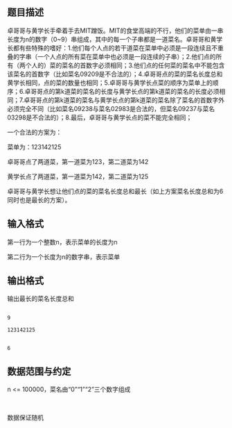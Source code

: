 ## 题目描述

<div>
 卓哥哥与黄学长手牵着手去MIT蹭饭。MIT的食堂高端的不行，他们的菜单由一串长度为n的数字（0~9）串组成，其中的每一个子串都是一道菜名。卓哥哥和黄学长都有些特殊的嗜好：1.他们每个人点的若干道菜在菜单中必须是一段连续且不重叠的字串（一个人点的所有菜在菜单中也必须是一段连续的子串）；2.他们点的所有（两个人的）菜的菜名的首数字必须相同；3.他们点的任何菜的菜名中不能包含该菜名的首数字（比如菜名09209是不合法的）；4.卓哥哥点的菜的菜名长度总和黄学长相同，点的菜的数量也相同；5.卓哥哥与黄学长点菜的顺序为菜单上的顺序；6.卓哥哥点的第k道菜的菜名的长度与黄学长点的第k道菜的菜名的长度必须相同；7.卓哥哥点的第k道菜的菜名与黄学长点的第k道菜的菜名除了菜名的首数字外必须完全不同（比如菜名09238与菜名02983是合法的，但菜名09237与菜名03298是不合法的）；8.最后，卓哥哥与黄学长点的菜不能完全相同；
</div>
<div>
 一个合法的方案为： 
</div>
<div>
 菜单为：123142125
</div>
<div>
 卓哥哥点了两道菜，第一道菜为123，第二道菜为142
</div>
<div>
 黄学长点了两道菜，第一道菜为142，第二道菜为125
</div>
<div>
 卓哥哥与黄学长想让他们点的菜的菜名长度总和最长（如上方案菜名长度总和为6同时也是最长的方案）。
</div>
<p></p>

## 输入格式

<div>
 第一行为一个整数n，表示菜单的长度为n
</div>
<div>
 第二行为一个长度为n的数字串，表示菜单
</div>
<p></p>

## 输出格式

<div>
 输出最长的菜名长度总和
</div>
<p></p>

```input1
9
123142125
```
```output1
6
```
## 数据范围与约定

<div>
 n <= 100000，菜名由“0”“1”“2”三个数字组成
</div>
<br>
<div>
 数据保证随机
</div>
<br>
<div></div>
<br>
<p></p>

